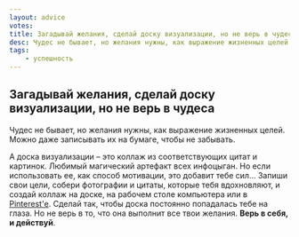 ```yaml
---
layout: advice
votes:
title: Загадывай желания, сделай доску визуализации, но не верь в чудеса
desc: Чудес не бывает, но желания нужны, как выражение жизненных целей. Можно даже записывать их на бумаге, чтобы не забывать.
tags:
    - успешность
---
```


## Загадывай желания, сделай доску визуализации, но не верь в чудеса

Чудес не бывает, но желания нужны, как выражение жизненных целей. Можно даже записывать их на бумаге, чтобы не забывать.

А доска визуализации – это коллаж из соответствующих цитат и картинок. Любимый магический артефакт всех инфоцыган. Но если использовать ее, как способ мотивации, это добавит тебе сил… Запиши свои цели, собери фотографии и цитаты, которые тебя вдохновляют, и создай коллаж на доске, на рабочем столе компьютера или в [Pinterest'е](https://www.pinterest.com/search/pins/?q=vision%20board). Сделай так, чтобы доска постоянно попадалась тебе на глаза. Но не верь в то, что она выполнит все твои желания. **Верь в себя, и действуй**.
